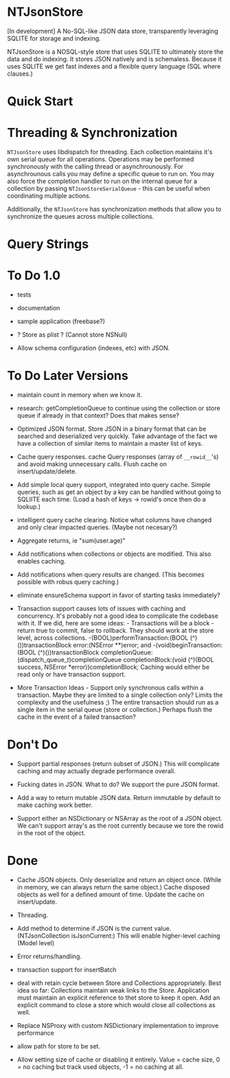 NTJsonStore
===========

[In development] A No-SQL-like JSON data store, transparently leveraging SQLITE for storage and indexing.

NTJsonStore is a NOSQL-style store that uses SQLITE to ultimately store the data and do indexing. It stores JSON natively and is schemaless. Because it uses SQLITE we get fast indexes and a flexible query language (SQL where clauses.)


Quick Start
===========

 




Threading & Synchronization
===========================

`NTJsonStore` uses libdispatch for threading. Each collection maintains it's own serial queue for all operations. Operations may be performed synchronously with the calling thread or asynchrounously. For asynchrounous calls you may define a specific queue to run on. You may also force the completion handler to run on the internal queue for a collection by passing `NTJsonStoreSerialQueue` - this can be useful when coordinating multiple actions.

Additionally, the `NTJsonStore` has synchronization methods that allow you to synchronize the queues across multiple collections.


Query Strings
=============







To Do 1.0
=========

 - tests
 
 - documentation

 - sample application (freebase?)
 
 - ? Store as plist ? (Cannot store NSNull)
 
 - Allow schema configuration (indexes, etc) with JSON.


To Do Later Versions
====================

 - maintain count in memory when we know it.
 
 - research: getCompletionQueue to continue using the collection or store queue if already in that context? Does that makes sense?
 
 - Optimized JSON format. Store JSON in a binary format that can be searched and deserialized very quickly.
   Take advantage of the fact we have a collection of similar items to maintain a master list of keys.
   
 - Cache query responses. cache Query responses (array of `__rowid__`'s) and avoid making unnecessary calls. Flush cache on insert/update/delete.
 
 - Add simple local query support, integrated into query cache. Simple queries, such as get an object by a key can be handled without going to SQLIITE
   each time. (Load a hash of keys -> rowid's once then do a lookup.)
   
 - intelligent query cache clearing. Notice what columns have changed and only clear impacted queries. (Maybe not necesary?)

 - Aggregate returns, ie "sum(user.age)"
 
 - Add notifications when collections or objects are modified. This also enables caching.
 
 - Add notifications when query results are changed. (This becomes possible with robus query caching.)

 - eliminate ensureSchema support in favor of starting tasks immediately?
 
  - Transaction support causes lots of issues with caching and concurrency. It's probably not a good idea to complicate the codebase with it.
   If we did, here are some ideas:  - Transactions will be a block - return true to commit, false to rollback. They should work at the store level, across 
   collections. -(BOOL)performTransaction:(BOOL (^)())transactionBlock error:(NSError **)error; and -(void)beginTransaction:(BOOL (^)())transactionBlock completionQueue:(dispatch_queue_t)completionQueue completionBlock:(void (^)(BOOL success, NSError *error))completionBlock; Caching would either be
    read only or have transaction support.
   
 - More Transaction Ideas - Support only synchronous calls within a transaction. Maybe they are limited to a single collection only? Limits the complexity and the usefulness ;) The entire transaction should run as a single item in the serial queue (store or collection.) Perhaps flush the cache in the event of a failed transaction?
 

Don't Do
========

 - Support partial responses (return subset of JSON.) This will complicate caching and may actually degrade performance overall.
 
 - Fucking dates in JSON. What to do? We support the pure JSON format.

 - Add a way to return mutable JSON data. Return immutable by default to make caching work better.
 
 - Support either an NSDictionary or NSArray as the root of a JSON object. We can't support array's as the root currently because we tore the rowid in the root
   of the object.

Done
====

 - Cache JSON objects. Only deserialize and return an object once. (While in memory, we can always return the same object.)
   Cache disposed objects as well for a defined amount of time. Update the cache on insert/update.
   
 - Threading.
 
  - Add method to determine if JSON is the current value. (NTJsonCollection isJsonCurrent:) This will enable higher-level caching (Model level)
 
  - Error returns/handling.
 
 - transaction support for insertBatch
 
  - deal with retain cycle between Store and Collections appropriately. Best idea so far: Collections maintain weak links to the Store. Application must
   maintain an explicit reference to thet store to keep it open. Add an explicit command to close a store which would close all collections as well.

 - Replace NSProxy with custom NSDictionary implementation to improve performance
 
 - allow path for store to be set.

 - Allow setting size of cache or disabling it entirely. Value = cache size, 0 = no caching but track used objects, -1 = no caching at all.
 




 

